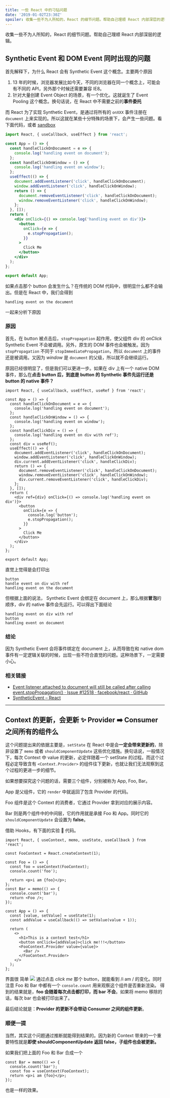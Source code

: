 ```yaml
---
title: 一些 React 中的刁钻问题
date: '2019-01-02T23:30Z'
spoiler: 收集一些不为人所知的，React 的细节问题。帮助自己理顺 React 内部深层的逻辑
---
```


收集一些不为人所知的，React 的细节问题。帮助自己理顺 React 内部深层的逻辑。

## Synthetic Event 和 DOM Event 同时出现的问题

首先解释下，为什么 React 会有 Synthetic Event 这个概念。主要两个原因

1. 13 年的时候，浏览器发展比如今天，不同的浏览器在同一个概念上，可能会有不同的 API，另外那个时候还需要兼容 IE8。
2. 针对大量创建 Event Object 的场景，有一个优化。这就诞生了 Event Pooling 这个概念。换句话说，在 React 中不需要之前的**事件委托**

而 React 为了实现 Synthetic Event，是通过将所有的 `onXXX` 事件注册在 `document` 上来实现的。所以这就在某些十分特殊的场景下，会产生一些问题。看下面代码，或者 [sandbox](https://codesandbox.io/s/v1m3o069j7)

```jsx
import React, { useCallback, useEffect } from 'react';

const App = () => {
  const handleClickOnDocument = e => {
    console.log('handling event on document');
  };
  const handleClickOnWindow = () => {
    console.log('handling event on window');
  };
  useEffect(() => {
    document.addEventListener('click', handleClickOnDocument);
    window.addEventListener('click', handleClickOnWindow);
    return () => {
      document.removeEventListener('click', handleClickOnDocument);
      window.removeEventListener('click', handleClickOnWindow);
    };
  }, []);
  return (
    <div onClick={() => console.log('handling event on div')}>
      <button
        onClick={e => {
          e.stopPropagation();
        }}
      >
        Click Me
      </button>
    </div>
  );
};

export default App;
```

如果点击那个 button 会发生什么？在传统的 DOM 代码中，很明显什么都不会输出。但是在 React 中，我们会得到

```
handling event on the document
```

一起来分析下原因

### 原因

首先，在 button 被点击后，`stopPropagation` 起作用，使父组件 div 的 _onClick_ Synthetic Event 不会被调用。另外，原生的 DOM 事件也会被触发。因为 `stopPropagation` 不同于 `stopImmediatePropagation`，所以 `document` 上的事件还是被调用。又因为 _window_ 是 `document` 的父级，所以就不会继续运行。

原因已经很明显了，但是我们可以更进一步。如果在 div 上有一个 native DOM 事件，那么在**点击 button 后，到底是 button 的 Synthetic 事件先运行还是 button 的 native 事件？**

```jsx{1,10-13,17,21,25,28}
import React, { useCallback, useEffect, useRef } from 'react';

const App = () => {
  const handleClickOnDocument = e => {
    console.log('handling event on document');
  };
  const handleClickOnWindow = () => {
    console.log('handling event on window');
  };
  const handleClickDiv = () => {
    console.log('handling event on div with ref');
  };
  const div = useRef();
  useEffect(() => {
    document.addEventListener('click', handleClickOnDocument);
    window.addEventListener('click', handleClickOnWindow);
    div.current.addEventListener('click', handleClickDiv);
    return () => {
      document.removeEventListener('click', handleClickOnDocument);
      window.removeEventListener('click', handleClickOnWindow);
      div.current.removeEventListener('click', handleClickDiv);
    };
  }, []);
  return (
    <div ref={div} onClick={() => console.log('handling event on div')}>
      <button
        onClick={e => {
          console.log('button');
          e.stopPropagation();
        }}
      >
        Click Me
      </button>
    </div>
  );
};

export default App;
```

直觉上觉得是会打印出

```
button
handle event on div with ref
handling event on the document
```

但根据上面的说法， Synthetic Event 会绑定在 document 上，那么根据**冒泡**的顺序，div 的 native 事件会先运行。可以得出下面结论

```
handling event on div with ref
button
handling event on document
```

### 结论

因为 Synthetic Event 会将事件绑定在 document 上，从而导致在和 native dom 事件有一定逻辑关联的时候，出现一些不符合直觉的问题。这种场景下，一定需要小心。

### 相关链接

- [Event listener attached to document will still be called after calling event.stopPropagation() · Issue #12518 · facebook/react · GitHub](https://github.com/facebook/react/issues/12518)
- [SyntheticEvent – React](https://reactjs.org/docs/events.html)

---

## Context 的更新，会更新 ✨ Provider ➡️ Consumer 之间所有的组件么

这个问题提出来的依据主要是，`setState` 在 React 中是会**一定会带来更新的**，除非设置了 `memo` 或者 `shouldComponentUpdate` 这些优化措施。换句话说，一般情况下，每次 Context 中 value 的更新，必定伴随着一个 setState 的过程。而这个过程必定导致含有 `<Context.Provider>` 的组件往下更新，也就让我们无法观察到这个过程的更进一步的细节。

如果想要探究这个问题的话，需要三个组件，分别被称为 App, Foo, Bar。

App 是父组件，它的 `render` 中就返回了包含 Provider 的代码。

Foo 组件是这个 Context 的消费者，它通过 Provider 拿到对应的展示内容。

Bar 则是两个组件中的中间层，它的作用就是承接 Foo 和 App。同时它的 `shouldComponentUpdate` 会设置为 **false**。

借助 Hooks，有下面的实验 🧪 代码。

```jsx{11}
import React, { useContext, memo, useState, useCallback } from 'react';

const FooContext = React.createContext(1);

const Foo = () => {
  const foo = useContext(FooContext);
  console.count('foo');

  return <p>i am {foo}</p>;
};
const Bar = memo(() => {
  console.count('bar');
  return <Foo />;
});

const App = () => {
  const [value, setValue] = useState(1);
  const addValue = useCallback(() => setValue(value + 1));

  return (
    <>
      <h1>This is a context test</h1>
      <button onClick={addValue}>click me!!!</button>
      <FooContext.Provider value={value}>
        <Bar />
      </FooContext.Provider>
    </>
  );
};
```

界面很 简单
![](./FABCB7EA-DB45-4A07-B5D7-AFDB521F6219.png)
通过点击 _click me_ 那个 button，就能看到 /i am / 的变化。同时注意 Foo 和 Bar 中都有一个 `console.count` 用来观察这个组件是否重新渲染。
得到的结果就是，**foo 会随着每次点击都打印，而 bar 不会**。如果将 memo 移除的话，每次 bar 也会被打印出来了。

最后结论就是：**Provider 的更新不会带动 Consumer 之间的组件更新**。

### 顺便一提

当然，其实这个问题通过推断就能得到结果的。因为新的 Context 带来的一个重要特性就是**即使 shouldComponentUpdate 返回 false，子组件也会被更新。**

如果我们把上面的 Foo 和 Bar 合成一个

```jsx{3,4}
const Bar = memo(() => {
  console.count('bar');
  const foo = useContext(FooContext);
  return <p>i am {foo}</p>;
});
```

也是一样的效果。
